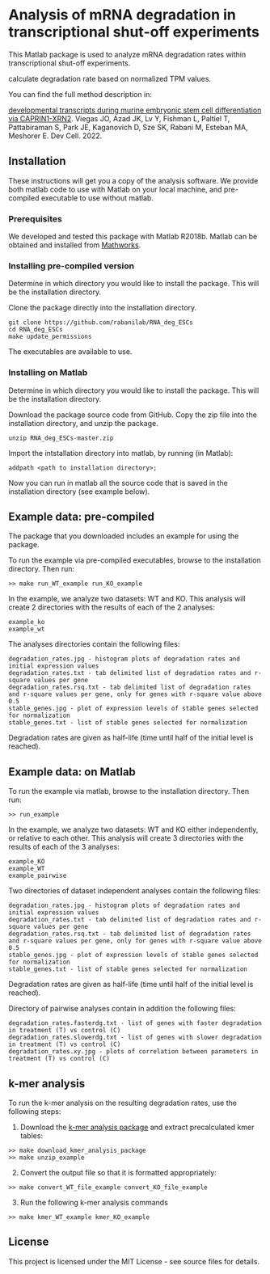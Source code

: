 # Analysis of mRNA degradation in transcriptional shut-off experiments

This Matlab package is used to analyze mRNA degradation rates within
transcriptional shut-off experiments.

calculate degradation rate based on normalized TPM values.

You can find the full method description in:

[developmental transcripts during murine embryonic stem cell differentiation via CAPRIN1-XRN2](https://www.ncbi.nlm.nih.gov/pubmed/36495875).
Viegas JO, Azad JK, Lv Y, Fishman L, Paltiel T, Pattabiraman S, Park JE, Kaganovich D, Sze SK, Rabani M, Esteban MA, Meshorer E.
Dev Cell. 2022.

## Installation

These instructions will get you a copy of the analysis software.
We provide both matlab code to use with Matlab on your local machine, 
and pre-compiled executable to use without matlab.

### Prerequisites

We developed and tested this package with Matlab R2018b. Matlab can be obtained and
installed from [Mathworks](https://www.mathworks.com/products/matlab.html).

### Installing pre-compiled version
Determine in which directory you would like to install the package. 
This will be the installation directory.

Clone the package directly into the installation directory.

```
git clone https://github.com/rabanilab/RNA_deg_ESCs
cd RNA_deg_ESCs
make update_permissions
```

The executables are available to use.


### Installing on Matlab

Determine in which directory you would like to install the package. 
This will be the installation directory.

Download the package source code from GitHub. Copy the zip file into the
installation directory, and unzip the package.

```
unzip RNA_deg_ESCs-master.zip
```

Import the intstallation directory into matlab, by running (in Matlab):

```
addpath <path to installation directory>;
```

Now you can run in matlab all the source code that is saved in the 
installation directory (see example below).

## Example data: pre-compiled

The package that you downloaded includes an example for using the package.

To run the example via pre-compiled executables, browse to the installation directory. Then run:

```
>> make run_WT_example run_KO_example
```

In the example, we analyze two datasets: WT and KO.
This analysis will create 2 directories with the results of each of the 2 analyses:

```
example_ko
example_wt
```

The analyses directories contain the following files:

```
degradation_rates.jpg - histogram plots of degradation rates and initial expression values
degradation_rates.txt - tab delimited list of degradation rates and r-square values per gene
degradation_rates.rsq.txt - tab delimited list of degradation rates and r-square values per gene, only for genes with r-square value above 0.5
stable_genes.jpg - plot of expression levels of stable genes selected for normalization
stable_genes.txt - list of stable genes selected for normalization
```
Degradation rates are given as half-life (time until half of the initial level is reached).


## Example data: on Matlab

To run the example via matlab, browse to the installation directory. Then run:
```
>> run_example
```

In the example, we analyze two datasets: WT and KO either independently,
or relative to each other.
This analysis will create 3 directories with the results of each of the 3 analyses:

```
example_KO
example_WT
example_pairwise
```

Two directories of dataset independent analyses contain the following files:

```
degradation_rates.jpg - histogram plots of degradation rates and initial expression values
degradation_rates.txt - tab delimited list of degradation rates and r-square values per gene
degradation_rates.rsq.txt - tab delimited list of degradation rates and r-square values per gene, only for genes with r-square value above 0.5
stable_genes.jpg - plot of expression levels of stable genes selected for normalization
stable_genes.txt - list of stable genes selected for normalization
```
Degradation rates are given as half-life (time until half of the initial level is reached).


Directory of pairwise analyses contain in addition the following files:

```
degradation_rates.fasterdg.txt - list of genes with faster degradation in treatment (T) vs control (C)
degradation_rates.slowerdg.txt - list of genes with slower degradation in treatment (T) vs control (C)
degradation_rates.xy.jpg - plots of correlation between parameters in treatment (T) vs control (C)
```
## k-mer analysis

To run the k-mer analysis on the resulting degradation rates, use the following steps:
1. Download the [k-mer analysis package](https://github.com/rabanilab/cont_kmer_analysis) and extract precalculated kmer tables:
```
>> make download_kmer_analysis_package
>> make unzip_example
```

2. Convert the output file so that it is formatted appropriately:
```
>> make convert_WT_file_example convert_KO_file_example
```
3. Run the following k-mer analysis commands
```
>> make kmer_WT_example kmer_KO_example
```

## License

This project is licensed under the MIT License - see source files for details.
